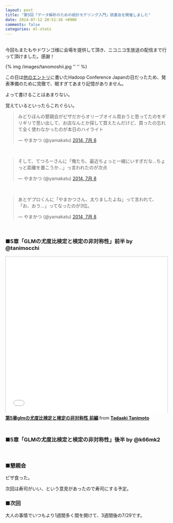 ```yaml
---
layout: post
title: "第5回「データ解析のための統計モデリング入門」読書会を開催しました"
date: 2014-07-12 20:51:16 +0900
comments: false
categories: ml-stats
---
```

<br/>
今回もまたもやドワンゴ様に会場を提供して頂き、ニコニコ生放送の配信まで行って頂けました。感謝！

<!-- more -->

{% img /images/tanomoshii.jpg '' '' %}
<br/>

この日は<a href="http://yamakatu.github.io/blog/2014/07/09/hcj2014/">他のエントリ</a>に書いたHadoop Conference Japanの日だったため、発表準備のために完徹で、眠すぎてあまり記憶がありません。

よって書けることはあまりない。

覚えているといったらこれぐらい。
<br/>

<blockquote class="twitter-tweet" lang="ja"><p>みどりぼんの懇親会がピザだからオリーブオイル買おうと思ってたのをギリギリで思い出して、お店なんとか探して買えたんだけど、買ったの忘れて全く使わなかったのが本日のハイライト</p>&mdash; やまかつ (@yamakatu) <a href="https://twitter.com/yamakatu/statuses/486514247422062592">2014, 7月 8</a></blockquote>
<script async src="//platform.twitter.com/widgets.js" charset="utf-8"></script>
<br/>

<blockquote class="twitter-tweet" lang="ja"><p>そして、てつろーさんに「俺たち、最近ちょっと一緒にいすぎだな…ちょっと距離を置こうか…」っ言われたのが次点</p>&mdash; やまかつ (@yamakatu) <a href="https://twitter.com/yamakatu/statuses/486514896956170240">2014, 7月 8</a></blockquote>
<script async src="//platform.twitter.com/widgets.js" charset="utf-8"></script>
<br/>

<blockquote class="twitter-tweet" lang="ja"><p>あとゲプロくんに「やまかつさん、太りましたよね」って言われて、「お、おう…」ってなったのが3位。</p>&mdash; やまかつ (@yamakatu) <a href="https://twitter.com/yamakatu/statuses/486516294808649728">2014, 7月 8</a></blockquote>
<script async src="//platform.twitter.com/widgets.js" charset="utf-8"></script>
<br/>

### ■5章「GLMの尤度比検定と検定の非対称性」前半 by @tanimocchi

<iframe src="//www.slideshare.net/slideshow/embed_code/36728742?rel=0" width="597" height="486" frameborder="0" marginwidth="0" marginheight="0" scrolling="no" style="border:1px solid #CCC; border-width:1px 1px 0; margin-bottom:5px; max-width: 100%;" allowfullscreen> </iframe> <div style="margin-bottom:5px"> <strong> <a href="https://www.slideshare.net/mocchi_/5glm" title="第5章glmの尤度比検定と検定の非対称性 前編" target="_blank">第5章glmの尤度比検定と検定の非対称性 前編</a> </strong> from <strong><a href="http://www.slideshare.net/mocchi_" target="_blank">Tadaaki Tanimoto</a></strong> </div>
<br/>

### ■5章「GLMの尤度比検定と検定の非対称性」後半 by @k66mk2

<script async class="speakerdeck-embed" data-id="97429920e89e01315640028221fe0025" data-ratio="1.33333333333333" src="//speakerdeck.com/assets/embed.js"></script>
<br/>

### ■懇親会

ピザ食った。

次回は寿司がいい、という意見があったので寿司にする予定。
<br/>

### ■次回

大人の事情でいつもより1週間多く間を開けて、3週間後の7/29です。
